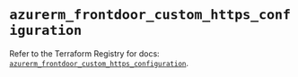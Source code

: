 # `azurerm_frontdoor_custom_https_configuration`

Refer to the Terraform Registry for docs: [`azurerm_frontdoor_custom_https_configuration`](https://registry.terraform.io/providers/hashicorp/azurerm/4.16.0/docs/resources/frontdoor_custom_https_configuration).
